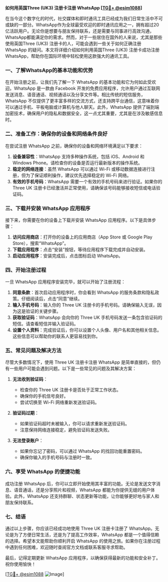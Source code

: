**如何用英国Three (UK3) 注册卡注册 WhatsApp [[TG💪+ @esim1088](https://t.me/s/esim1088)]**

在当今这个数字化的时代，社交媒体和即时通讯工具已经成为我们日常生活中不可或缺的一部分。WhatsApp作为全球最受欢迎的即时通讯应用之一，拥有超过20亿活跃用户。无论你是想要与朋友保持联系，还是需要与同事进行高效沟通，WhatsApp都能满足你的需求。然而，对于一些居住在国外的人来说，尤其是那些使用英国Three (UK3) 注册卡的人，可能会遇到一些关于如何正确注册 WhatsApp 的疑问。本文将详细介绍如何利用英国Three (UK3) 注册卡成功注册 WhatsApp，帮助你在国际环境中轻松使用这款强大的通讯工具。

### **一、了解WhatsApp的基本功能和优势**

在开始注册之前，让我们先了解一下 WhatsApp 的基本功能和它为何如此受欢迎。WhatsApp 是一款由 Facebook 开发的免费应用程序，允许用户通过互联网发送消息、语音通话、视频通话以及分享文件等。相比传统的短信服务，WhatsApp 不仅提供了更丰富多样的交流方式，还支持跨平台通信，这意味着你可以通过手机、平板电脑或计算机与他人聊天。此外，WhatsApp 提供了端到端加密技术，确保用户的隐私和数据安全，这一点尤其重要，尤其是在涉及敏感信息时。

### **二、准备工作：确保你的设备和网络条件良好**

在尝试注册 WhatsApp 之前，确保你的设备和网络环境满足以下要求：

1. **设备兼容性**：WhatsApp 支持多种操作系统，包括 iOS、Android 和 Windows Phone。请检查你的设备是否运行最新版本的操作系统。
2. **稳定的网络连接**：虽然 WhatsApp 可以通过 Wi-Fi 或移动数据连接进行注册，但为了保证顺利操作，建议优先选择稳定的 Wi-Fi 网络。
3. **有效的手机号码**：WhatsApp 需要一个有效的手机号码来进行验证。如果你的 Three UK 注册卡已经激活并正常使用，请确保该号码能够接收短信或电话验证码。

### **三、下载并安装 WhatsApp 应用程序**

接下来，你需要在你的设备上下载并安装 WhatsApp 应用程序。以下是具体步骤：

1. **访问应用商店**：打开你的设备上的应用商店（App Store 或 Google Play Store），搜索“WhatsApp”。
2. **下载应用程序**：点击“安装”按钮，等待应用程序下载完成并自动安装。
3. **启动应用程序**：安装完成后，点击图标启动 WhatsApp。

### **四、开始注册过程**

一旦 WhatsApp 应用程序安装完毕，就可以开始了注册流程：

1. **同意条款**：首次启动应用程序时，你会看到 WhatsApp 的服务条款和隐私政策。仔细阅读后，点击“同意”继续。
2. **输入手机号码**：输入你的 Three UK 注册卡的手机号码。请确保输入无误，因为这是验证的关键步骤。
3. **获取验证码**：WhatsApp 会向你的 Three UK 手机号码发送一条包含验证码的短信。请查看短信并输入验证码。
4. **设置个人资料**：完成验证后，你可以设置个人头像、用户名和其他相关信息。这些信息可以帮助你的联系人更容易找到你。

### **五、常见问题及解决方法**

尽管大多数情况下，使用 Three UK 注册卡注册 WhatsApp 是简单直接的，但仍有一些用户可能会遇到问题。以下是一些常见的问题及其解决方案：

1. **无法收到验证码**：
   - 检查你的 Three UK 注册卡是否处于正常工作状态。
   - 确保你的手机信号良好。
   - 尝试切换至 Wi-Fi 网络重新发送验证码。

2. **验证码过期**：
   - 如果验证码超时未被输入，你可以请求重新发送验证码。
   - 注意保持网络连接稳定，避免验证码发送失败。

3. **无法登录账户**：
   - 如果你忘记了密码，可以通过 WhatsApp 的找回功能重置密码。
   - 确保你输入的手机号码与注册时一致。

### **六、享受 WhatsApp 的便捷功能**

成功注册 WhatsApp 后，你可以立即开始使用其丰富的功能。无论是发送文字消息、语音通话，还是分享照片和视频，WhatsApp 都能为你提供无缝的用户体验。此外，WhatsApp 还支持群聊、状态更新等功能，让你能够更好地与家人和朋友保持联系。

### **七、结语**

通过以上步骤，你应该已经成功地使用 Three UK 注册卡注册了 WhatsApp。无论是为了方便日常生活，还是为了提高工作效率，WhatsApp 都是一个值得信赖的选择。希望本文能帮助你顺利开启 WhatsApp 的使用之旅。如果你在注册过程中遇到任何困难，欢迎随时查阅官方文档或联系客服寻求帮助。

最后，记得定期更新 WhatsApp 应用程序，以确保获得最新的功能和安全补丁。祝你使用愉快！

[[TG💪+ @esim1088](https://t.me/s/esim1088) ![Image](https://i.postimg.cc/4NQfJmqS/Snipaste-2025-05-13-00-14-12.png)]